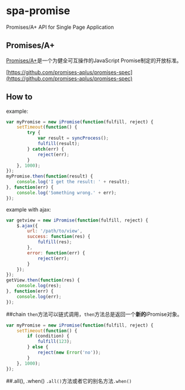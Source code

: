 # spa-promise
Promises/A+ API for Single Page Application

## Promises/A+
[Promises/A+](https://promisesaplus.com/)是一个为健全可互操作的JavaScript Promise制定的开放标准。

[https://github.com/promises-aplus/promises-spec](https://github.com/promises-aplus/promises-spec)

## How to
example:
```javascript
var myPromise = new iPromise(function(fulfill, reject) {
    setTimeout(function() {
        try {
            var result = syncProcess();
            fulfill(result);
        } catch(err) {
            reject(err);
        }
    }, 1000);
});
myPromise.then(function(result) {
    console.log('I get the result: ' + result);
}, function(err) {
    console.log('Something wrong.' + err);
});
```
example with ajax:
```javascript
var getview = new iPromise(function(fulfill, reject) {
    $.ajax({
        url: '/path/to/view',
        success: function(res) {
            fulfill(res);
        },
        error: function(err) {
            reject(err);
        }
    });
});
getView.then(function(res) {
    console.log(res);
}, function(err) {
    console.log(err);
});
```
##chain
`then`方法可以链式调用，`then`方法总是返回一个<strong>新的</strong>iPromise对象。
```javascript
var myPromise = new iPromise(function(fulfill, reject) {
    setTimeout(function() {
        if (condition) {
            fulfill(123);
        } else {
            reject(new Error('no'));
        }
    }, 1000);
});
```
##.all(), .when()
`.all()`方法或者它的别名方法`.when()`